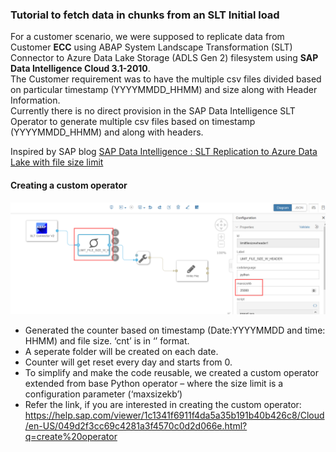 ### Tutorial to fetch data in chunks from an SLT Initial load

For a customer scenario, we were supposed to replicate data from Customer **ECC** using ABAP System Landscape Transformation (SLT) Connector to Azure Data Lake Storage (ADLS Gen 2) filesystem using **SAP Data Intelligence Cloud 3.1-2010**.  
The Customer requirement was to have the multiple csv files divided based on particular timestamp (YYYYMMDD_HHMM) and size along with Header Information.  
Currently there is no direct provision in the SAP Data Intelligence SLT Operator to generate multiple csv files based on timestamp (YYYYMMDD_HHMM) and along with headers.

Inspired by SAP blog [SAP Data Intelligence : SLT Replication to Azure Data Lake with file size limit](https://blogs.sap.com/2021/02/19/sap-data-intelligence-slt-replication-to-azure-data-lake-with-file-size-limit/)


#### Creating a custom operator  

  ![bilde1](img/2021-02-16_19-48-12.png)  
* Generated the counter based on timestamp (Date:YYYYMMDD and time: HHMM) and file size.
‘cnt’ is in ‘<counter>_<YYYYMMDD>_<HHMM>’ format.
* A seperate folder will be created on each date.
* Counter will get reset every day and starts from 0.
* To simplify and make the code reusable, we created a custom operator extended from base Python operator – where the size limit is a configuration parameter (‘maxsizekb’)
* Refer the link, if you are interested in creating the custom operator: https://help.sap.com/viewer/1c1341f6911f4da5a35b191b40b426c8/Cloud/en-US/049d2f3cc69c4281a3f4570c0d2d066e.html?q=create%20operator
